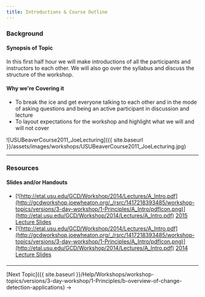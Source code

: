 ```yaml
---
title: Introductions & Course Outline
---
```


### Background

#### Synopsis of Topic

In this first half hour we will make introductions of all the participants and instructors to each other. We will also go over the syllabus and discuss the structure of the workshop. 

#### Why we're Covering it

- To break the ice and get everyone talking to each other and in the mode of asking questions and being an active participant in discussion and lecture
- To layout expectations for the workshop and highlight what we will and will not cover

![USUBeaverCourse2011_JoeLecturing]({{ site.baseurl }}/assets/images/workshops/USUBeaverCourse2011_JoeLecturing.jpg)

------

### Resources

#### Slides and/or Handouts

- [![http://etal.usu.edu/GCD/Workshop/2014/Lectures/A_Intro.pdf](http://gcdworkshop.joewheaton.org/_/rsrc/1417218393485/workshop-topics/versions/3-day-workshop/1-Principles/A_Intro/pdfIcon.png)](http://etal.usu.edu/GCD/Workshop/2014/Lectures/A_Intro.pdf) [2015 Lecture Slides](http://etalweb.joewheaton.org/etal_workshops/GCD/2015_USU/A_Intro.pdf)
- [![http://etal.usu.edu/GCD/Workshop/2014/Lectures/A_Intro.pdf](http://gcdworkshop.joewheaton.org/_/rsrc/1417218393485/workshop-topics/versions/3-day-workshop/1-Principles/A_Intro/pdfIcon.png)](http://etal.usu.edu/GCD/Workshop/2014/Lectures/A_Intro.pdf) [2014 Lecture Slides](http://etal.usu.edu/GCD/Workshop/2014/Lectures/A_Intro.pdf)

#### 

------

[Next Topic]({{ site.baseurl }}/Help/Workshops/workshop-topics/versions/3-day-workshop/1-Principles/b-overview-of-change-detection-applications) →